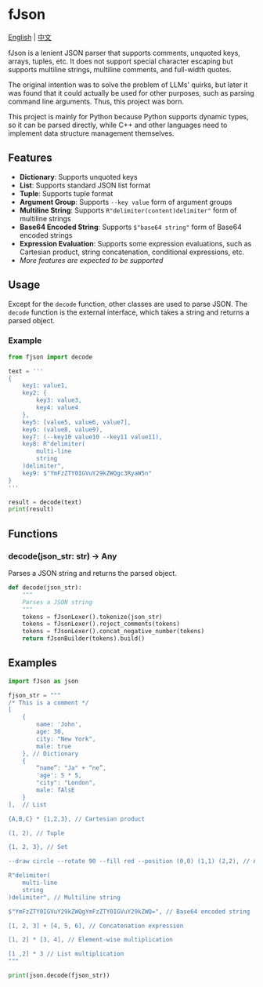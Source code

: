 # fJson

[English](readme_en.md) | [中文](readme.md)

fJson is a lenient JSON parser that supports comments, unquoted keys, arrays, tuples, etc. It does not support special character escaping but supports multiline strings, multiline comments, and full-width quotes.

The original intention was to solve the problem of LLMs' quirks, but later it was found that it could actually be used for other purposes, such as parsing command line arguments. Thus, this project was born.

This project is mainly for Python because Python supports dynamic types, so it can be parsed directly, while C++ and other languages need to implement data structure management themselves.

## Features

- **Dictionary**: Supports unquoted keys
- **List**: Supports standard JSON list format
- **Tuple**: Supports tuple format
- **Argument Group**: Supports `--key value` form of argument groups
- **Multiline String**: Supports `R"delimiter(content)delimiter"` form of multiline strings
- **Base64 Encoded String**: Supports `$"base64 string"` form of Base64 encoded strings
- **Expression Evaluation**: Supports some expression evaluations, such as Cartesian product, string concatenation, conditional expressions, etc.
- _More features are expected to be supported_

## Usage

Except for the `decode` function, other classes are used to parse JSON. The `decode` function is the external interface, which takes a string and returns a parsed object.

### Example

```python
from fjson import decode

text = '''
{
    key1: value1,
    key2: {
        key3: value3,
        key4: value4
    },
    key5: [value5, value6, value7],
    key6: (value8, value9),
    key7: (--key10 value10 --key11 value11),
    key8: R"delimiter(
        multi-line
        string
    )delimiter",
    key9: $"YmFzZTY0IGVuY29kZWQgc3RyaW5n"
}
'''

result = decode(text)
print(result)
```

## Functions

### decode(json_str: str) -> Any

Parses a JSON string and returns the parsed object.

```python
def decode(json_str):
    """
    Parses a JSON string
    """
    tokens = fJsonLexer().tokenize(json_str)
    tokens = fJsonLexer().reject_comments(tokens)
    tokens = fJsonLexer().concat_negative_number(tokens)
    return fJsonBuilder(tokens).build()
```

## Examples

```python
import fJson as json

fjson_str = """
/* This is a comment */
[
    {
        name: 'John',
        age: 30,
        city: "New York",
        male: true
    }, // Dictionary
    {
        “name”: "Ja" + “ne”,
        'age': 5 * 5,
        "city": "London",
        male: fAlsE
    }
],  // List

{A,B,C} * {1,2,3}, // Cartesian product

(1, 2), // Tuple

{1, 2, 3}, // Set

--draw circle --rotate 90 --fill red --position (0,0) (1,1) (2,2), // Argument group

R"delimiter(
    multi-line
    string
)delimiter", // Multiline string

$"YmFzZTY0IGVuY29kZWQgYmFzZTY0IGVuY29kZWQ=", // Base64 encoded string

[1, 2, 3] + [4, 5, 6], // Concatenation expression

[1, 2] * [3, 4], // Element-wise multiplication

[1 ,2] * 3 // List multiplication
"""

print(json.decode(fjson_str))
```